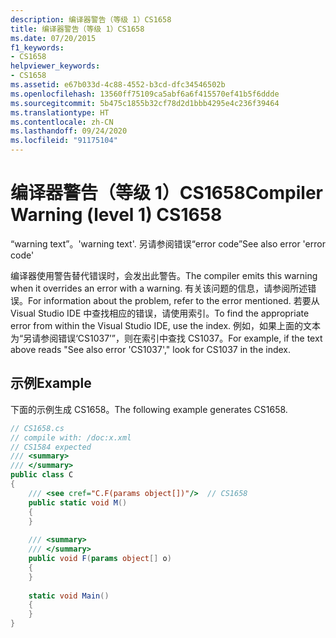 ```yaml
---
description: 编译器警告（等级 1）CS1658
title: 编译器警告（等级 1）CS1658
ms.date: 07/20/2015
f1_keywords:
- CS1658
helpviewer_keywords:
- CS1658
ms.assetid: e67b033d-4c88-4552-b3cd-dfc34546502b
ms.openlocfilehash: 13560ff75109ca5abf6a6f415570ef41b5f6ddde
ms.sourcegitcommit: 5b475c1855b32cf78d2d1bbb4295e4c236f39464
ms.translationtype: HT
ms.contentlocale: zh-CN
ms.lasthandoff: 09/24/2020
ms.locfileid: "91175104"
---
```

# <a name="compiler-warning-level-1-cs1658"></a><span data-ttu-id="41987-103">编译器警告（等级 1）CS1658</span><span class="sxs-lookup"><span data-stu-id="41987-103">Compiler Warning (level 1) CS1658</span></span>

<span data-ttu-id="41987-104">“warning text”。</span><span class="sxs-lookup"><span data-stu-id="41987-104">'warning text'.</span></span> <span data-ttu-id="41987-105">另请参阅错误“error code”</span><span class="sxs-lookup"><span data-stu-id="41987-105">See also error 'error code'</span></span>  
  
 <span data-ttu-id="41987-106">编译器使用警告替代错误时，会发出此警告。</span><span class="sxs-lookup"><span data-stu-id="41987-106">The compiler emits this warning when it overrides an error with a warning.</span></span> <span data-ttu-id="41987-107">有关该问题的信息，请参阅所述错误。</span><span class="sxs-lookup"><span data-stu-id="41987-107">For information about the problem, refer to the error mentioned.</span></span> <span data-ttu-id="41987-108">若要从 Visual Studio IDE 中查找相应的错误，请使用索引。</span><span class="sxs-lookup"><span data-stu-id="41987-108">To find the appropriate error from within the Visual Studio IDE, use the index.</span></span> <span data-ttu-id="41987-109">例如，如果上面的文本为“另请参阅错误‘CS1037’”，则在索引中查找 CS1037。</span><span class="sxs-lookup"><span data-stu-id="41987-109">For example, if the text above reads "See also error 'CS1037'," look for CS1037 in the index.</span></span>  
  
## <a name="example"></a><span data-ttu-id="41987-110">示例</span><span class="sxs-lookup"><span data-stu-id="41987-110">Example</span></span>  

 <span data-ttu-id="41987-111">下面的示例生成 CS1658。</span><span class="sxs-lookup"><span data-stu-id="41987-111">The following example generates CS1658.</span></span>  
  
```csharp  
// CS1658.cs  
// compile with: /doc:x.xml  
// CS1584 expected  
/// <summary>  
/// </summary>  
public class C  
{  
    /// <see cref="C.F(params object[])"/>  // CS1658  
    public static void M()  
    {  
    }  
  
    /// <summary>  
    /// </summary>  
    public void F(params object[] o)  
    {  
    }  
  
    static void Main()  
    {  
    }  
}  
```

